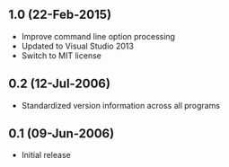 ## 1.0 (22-Feb-2015)

  * Improve command line option processing
  * Updated to Visual Studio 2013
  * Switch to MIT license

## 0.2 (12-Jul-2006)

  * Standardized version information across all programs

## 0.1 (09-Jun-2006)

  * Initial release
